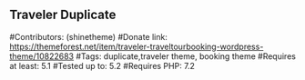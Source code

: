 ## Traveler Duplicate

#Contributors: (shinetheme)
#Donate link: https://themeforest.net/item/traveler-traveltourbooking-wordpress-theme/10822683
#Tags: duplicate,traveler theme, booking theme
#Requires at least: 5.1
#Tested up to: 5.2
#Requires PHP: 7.2
